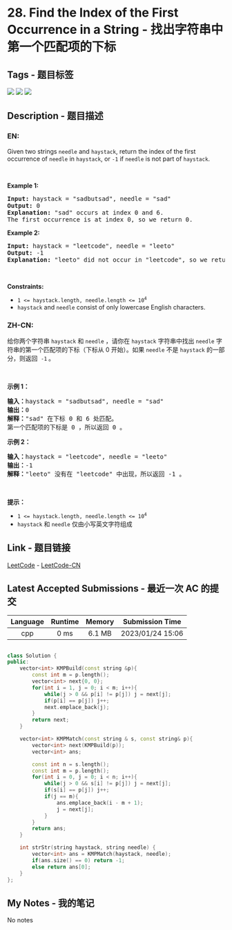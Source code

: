 
# 28. Find the Index of the First Occurrence in a String - 找出字符串中第一个匹配项的下标

## Tags - 题目标签

 <img src="https://img.shields.io/badge/Two Pointers-双指针-blue.svg">   <img src="https://img.shields.io/badge/String-字符串-blue.svg">   <img src="https://img.shields.io/badge/String Matching-字符串匹配-blue.svg">  


## Description - 题目描述

### EN:
<p>Given two strings <code>needle</code> and <code>haystack</code>, return the index of the first occurrence of <code>needle</code> in <code>haystack</code>, or <code>-1</code> if <code>needle</code> is not part of <code>haystack</code>.</p>

<p>&nbsp;</p>
<p><strong class="example">Example 1:</strong></p>

<pre>
<strong>Input:</strong> haystack = &quot;sadbutsad&quot;, needle = &quot;sad&quot;
<strong>Output:</strong> 0
<strong>Explanation:</strong> &quot;sad&quot; occurs at index 0 and 6.
The first occurrence is at index 0, so we return 0.
</pre>

<p><strong class="example">Example 2:</strong></p>

<pre>
<strong>Input:</strong> haystack = &quot;leetcode&quot;, needle = &quot;leeto&quot;
<strong>Output:</strong> -1
<strong>Explanation:</strong> &quot;leeto&quot; did not occur in &quot;leetcode&quot;, so we return -1.
</pre>

<p>&nbsp;</p>
<p><strong>Constraints:</strong></p>

<ul>
	<li><code>1 &lt;= haystack.length, needle.length &lt;= 10<sup>4</sup></code></li>
	<li><code>haystack</code> and <code>needle</code> consist of only lowercase English characters.</li>
</ul>


### ZH-CN:
<p>给你两个字符串&nbsp;<code>haystack</code> 和 <code>needle</code> ，请你在 <code>haystack</code> 字符串中找出 <code>needle</code> 字符串的第一个匹配项的下标（下标从 0 开始）。如果&nbsp;<code>needle</code> 不是 <code>haystack</code> 的一部分，则返回&nbsp; <code>-1</code><strong> </strong>。</p>

<p>&nbsp;</p>

<p><strong class="example">示例 1：</strong></p>

<pre>
<strong>输入：</strong>haystack = "sadbutsad", needle = "sad"
<strong>输出：</strong>0
<strong>解释：</strong>"sad" 在下标 0 和 6 处匹配。
第一个匹配项的下标是 0 ，所以返回 0 。
</pre>

<p><strong class="example">示例 2：</strong></p>

<pre>
<strong>输入：</strong>haystack = "leetcode", needle = "leeto"
<strong>输出：</strong>-1
<strong>解释：</strong>"leeto" 没有在 "leetcode" 中出现，所以返回 -1 。
</pre>

<p>&nbsp;</p>

<p><strong>提示：</strong></p>

<ul>
	<li><code>1 &lt;= haystack.length, needle.length &lt;= 10<sup>4</sup></code></li>
	<li><code>haystack</code> 和 <code>needle</code> 仅由小写英文字符组成</li>
</ul>



## Link - 题目链接

[LeetCode](https://leetcode.com/problems/find-the-index-of-the-first-occurrence-in-a-string/description/)  -  [LeetCode-CN](https://leetcode.cn/problems/find-the-index-of-the-first-occurrence-in-a-string/description/)
## Latest Accepted Submissions - 最近一次 AC 的提交


| Language | Runtime | Memory | Submission Time |
|:---:|:---:|:---:|:---:|
| cpp  | 0 ms | 6.1 MB | 2023/01/24 15:06 |

```cpp

class Solution {
public:
    vector<int> KMPBuild(const string &p){
        const int m = p.length();
        vector<int> next{0, 0};
        for(int i = 1, j = 0; i < m; i++){
            while(j > 0 && p[i] != p[j]) j = next[j];
            if(p[i] == p[j]) j++;
            next.emplace_back(j);
        }
        return next;
    }

    vector<int> KMPMatch(const string & s, const string& p){
        vector<int> next(KMPBuild(p));
        vector<int> ans;

        const int n = s.length();
        const int m = p.length();
        for(int i = 0, j = 0; i < n; i++){
            while(j > 0 && s[i] != p[j]) j = next[j];
            if(s[i] == p[j]) j++;
            if(j == m){
                ans.emplace_back(i - m + 1);
                j = next[j];
            }
        }
        return ans;
    }

    int strStr(string haystack, string needle) {
        vector<int> ans = KMPMatch(haystack, needle);
        if(ans.size() == 0) return -1;
        else return ans[0];
    }
};

```
## My Notes - 我的笔记


No notes

